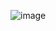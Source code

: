![image](https://user-images.githubusercontent.com/96351859/198325548-ad669c28-a526-4035-9034-59bc3d3f521a.png)
